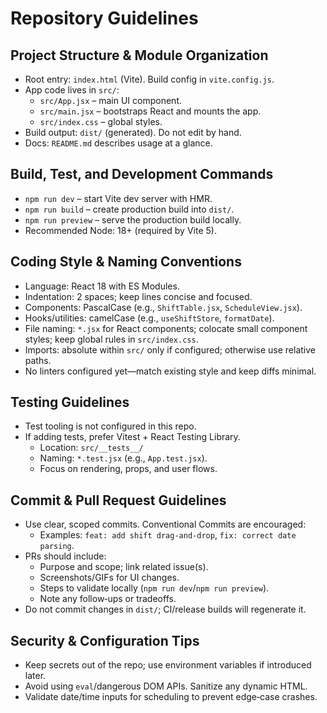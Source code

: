 # Repository Guidelines

## Project Structure & Module Organization
- Root entry: `index.html` (Vite). Build config in `vite.config.js`.
- App code lives in `src/`:
  - `src/App.jsx` – main UI component.
  - `src/main.jsx` – bootstraps React and mounts the app.
  - `src/index.css` – global styles.
- Build output: `dist/` (generated). Do not edit by hand.
- Docs: `README.md` describes usage at a glance.

## Build, Test, and Development Commands
- `npm run dev` – start Vite dev server with HMR.
- `npm run build` – create production build into `dist/`.
- `npm run preview` – serve the production build locally.
- Recommended Node: 18+ (required by Vite 5).

## Coding Style & Naming Conventions
- Language: React 18 with ES Modules.
- Indentation: 2 spaces; keep lines concise and focused.
- Components: PascalCase (e.g., `ShiftTable.jsx`, `ScheduleView.jsx`).
- Hooks/utilities: camelCase (e.g., `useShiftStore`, `formatDate`).
- File naming: `*.jsx` for React components; colocate small component styles; keep global rules in `src/index.css`.
- Imports: absolute within `src/` only if configured; otherwise use relative paths.
- No linters configured yet—match existing style and keep diffs minimal.

## Testing Guidelines
- Test tooling is not configured in this repo.
- If adding tests, prefer Vitest + React Testing Library.
  - Location: `src/__tests__/`
  - Naming: `*.test.jsx` (e.g., `App.test.jsx`).
  - Focus on rendering, props, and user flows.

## Commit & Pull Request Guidelines
- Use clear, scoped commits. Conventional Commits are encouraged:
  - Examples: `feat: add shift drag-and-drop`, `fix: correct date parsing`.
- PRs should include:
  - Purpose and scope; link related issue(s).
  - Screenshots/GIFs for UI changes.
  - Steps to validate locally (`npm run dev`/`npm run preview`).
  - Note any follow‑ups or tradeoffs.
- Do not commit changes in `dist/`; CI/release builds will regenerate it.

## Security & Configuration Tips
- Keep secrets out of the repo; use environment variables if introduced later.
- Avoid using `eval`/dangerous DOM APIs. Sanitize any dynamic HTML.
- Validate date/time inputs for scheduling to prevent edge‑case crashes.

